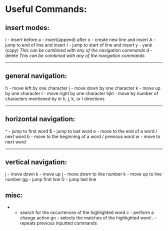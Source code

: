 # Useful Commands:
## insert modes:
i - insert before
a - insert(append) after
o - create new line and insert
A - jump to end of line and insert
I - jump to start of line and insert
y - yank (copy) *This can be combined with any of the navigation commands*
d - delete *This can be combined with any of the navigation commands*

----------

## general navigation:
h - move left by one character
j - move down by one character
k - move up by one character
l - move right by one character
<number>hjkl - move by number of characters mentioned by <number> in h, j, k, or l directions

----------

## horizontal navigation:
^ - jump to first word
$ - jump to last word
e - move to the end of a word / next word
b - move to the beginning of a word / previous word
w - move to next word 

----------

## vertical navigation:
j - move down
k - move up
<number>j - move down to line number
<number>k - move up to line number
gg - jump first line
G - jump last line

## misc:
* - search for the occurrences of the highlighted word
c - perform a change action
gn - selects the matches of the highlighted word
. - repeats previous inputted commands

